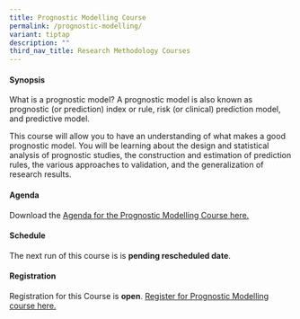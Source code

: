 ```yaml
---
title: Prognostic Modelling Course
permalink: /prognostic-modelling/
variant: tiptap
description: ""
third_nav_title: Research Methodology Courses
---
```

<h4><strong>Synopsis</strong></h4>
<p>What is a prognostic model? A prognostic model is also known as prognostic
(or prediction) index or rule, risk (or clinical) prediction model, and
predictive model.</p>
<p>This course will allow you to have an understanding of what makes a good
prognostic model. You will be learning about the design and statistical
analysis of prognostic studies, the construction and estimation of prediction
rules, the various approaches to validation, and the generalization of
research results.</p>
<h4><strong>Agenda</strong></h4>
<p>Download the <a href="/files/Training/Agenda__Prognostic_Model_Course_NS.pdf" rel="noopener nofollow" target="_blank">Agenda for the Prognostic Modelling Course here.</a>
</p>
<h4><strong>Schedule</strong></h4>
<p>The next run of this course is is <strong>pending rescheduled date</strong>.</p>
<h4><strong>Registration</strong></h4>
<p>Registration for this Course is <strong>open</strong>. <a href="https://form.gov.sg/67f7745ae01289775b37a93a" rel="noopener nofollow" target="_blank">Register for Prognostic Modelling course here.</a>
</p>
<p></p>
<p></p>
<p></p>